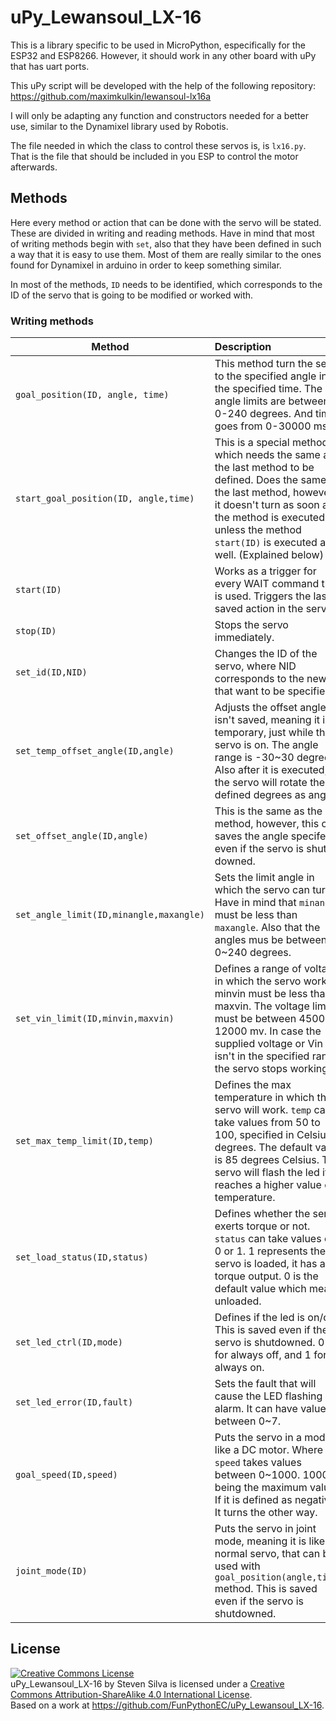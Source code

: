 # uPy_Lewansoul_LX-16
This is a library specific to be used in MicroPython, especifically for the ESP32 and ESP8266. However, it should work in any other board with uPy that has uart ports.

This uPy script will be developed with the help of the following repository: https://github.com/maximkulkin/lewansoul-lx16a

I will only be adapting any function and constructors needed for a better use, similar to the Dynamixel library used by Robotis.

The file needed in which the class to control these servos is, is `lx16.py`. That is the file that should be included in you ESP to control the motor afterwards.

## Methods

Here every method or action that can be done with the servo will be stated. These are divided in writing and reading methods. Have in mind that most of writing methods begin with `set`, also that they have been defined in such a way that it is easy to use them. Most of them are really similar to the ones found for Dynamixel in arduino in order to keep something similar.



In most of the methods, `ID` needs to be identified, which corresponds to the ID of the servo that is going to be modified or worked with.

### Writing methods

| Method                                  | Description                                                  |
| --------------------------------------- | :----------------------------------------------------------- |
| `goal_position(ID, angle, time)`        | This method turn the servo to the specified angle in the specified time. The angle limits are between 0-240 degrees. And time goes from 0-30000 ms. |
| `start_goal_position(ID, angle,time)`   | This is a special method, which needs the same as the last method to be defined. Does the same as the last method, however, it doesn't turn as soon as the method is executed unless the method `start(ID)` is executed as well. (Explained below) |
| `start(ID)`                             | Works as a trigger for every WAIT command that is used. Triggers the last saved action in the servo. |
| `stop(ID)`                              | Stops the servo immediately.                                 |
| `set_id(ID,NID)`                        | Changes the ID of the servo, where NID corresponds to the new ID that want to be specified. |
| `set_temp_offset_angle(ID,angle)`       | Adjusts the offset angle, isn't saved, meaning it is temporary, just while the servo is on. The angle range is -30~30 degrees. Also after it is executed, the servo will rotate the defined degrees as angle. |
| `set_offset_angle(ID,angle)`            | This is the same as the last method, however, this one saves the angle specifed, even if the servo is shut downed. |
| `set_angle_limit(ID,minangle,maxangle)` | Sets the limit angle in which the servo can turn. Have in mind that `minangle` must be less than `maxangle`. Also that the angles mus be between 0~240 degrees. |
| `set_vin_limit(ID,minvin,maxvin)`       | Defines a range of voltage in which the servo works. minvin must be less than maxvin.  The voltage limits must be between 4500 - 12000 mv. In case the supplied voltage or Vin isn't in the specified range, the servo stops working. |
| `set_max_temp_limit(ID,temp)`           | Defines the max temperature in which the servo will work. `temp` can take values from 50 to 100, specified in Celsius degrees. The default value is 85 degrees Celsius. The servo will flash the led if it reaches a higher value of temperature. |
| `set_load_status(ID,status)`            | Defines whether the servo exerts torque or not. `status` can take values of 0 or 1. 1 represents the servo is loaded, it has a torque output. 0 is the default value which means unloaded. |
| `set_led_ctrl(ID,mode)`                 | Defines if the led is on/off. This is saved even if the servo is shutdowned. 0 is for always off, and 1 for always on. |
| `set_led_error(ID,fault)`               | Sets the fault that will cause the LED flashing alarm. It can have value between 0~7. |
| `goal_speed(ID,speed)`                  | Puts the servo in a mode like a DC motor. Where `speed` takes values between 0~1000. 1000 being the maximum value. If it is defined as negative. It turns the other way. |
| `joint_mode(ID)`                        | Puts the servo in joint mode, meaning it is like a normal servo, that can be used with `goal_position(angle,time)` method. This is saved even if the servo is shutdowned. |


## License

<a rel="license" href="http://creativecommons.org/licenses/by-sa/4.0/"><img alt="Creative Commons License" style="border-width:0" src="https://i.creativecommons.org/l/by-sa/4.0/88x31.png" /></a><br /><span xmlns:dct="http://purl.org/dc/terms/" property="dct:title">uPy_Lewansoul_LX-16</span> by <span xmlns:cc="http://creativecommons.org/ns#" property="cc:attributionName">Steven Silva</span> is licensed under a <a rel="license" href="http://creativecommons.org/licenses/by-sa/4.0/">Creative Commons Attribution-ShareAlike 4.0 International License</a>.<br />Based on a work at <a xmlns:dct="http://purl.org/dc/terms/" href="https://github.com/FunPythonEC/uPy_Lewansoul_LX-16" rel="dct:source">https://github.com/FunPythonEC/uPy_Lewansoul_LX-16</a>.

